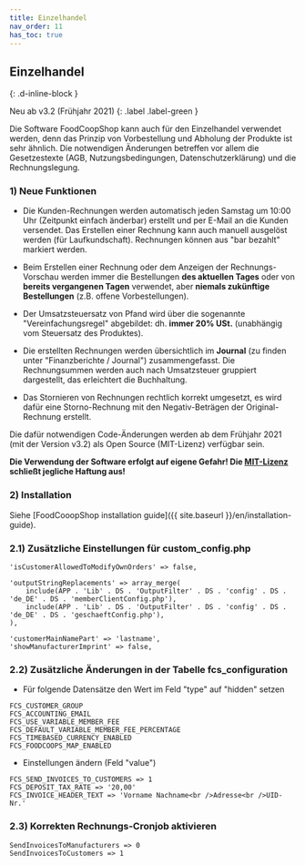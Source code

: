 ```yaml
---
title: Einzelhandel
nav_order: 11
has_toc: true
---
```


## Einzelhandel
{: .d-inline-block }

Neu ab v3.2 (Frühjahr 2021)
{: .label .label-green }

Die Software FoodCoopShop kann auch für den Einzelhandel verwendet werden, denn das Prinzip von Vorbestellung und Abholung der Produkte ist sehr ähnlich. Die notwendigen Änderungen betreffen vor allem die Gesetzestexte (AGB, Nutzungsbedingungen, Datenschutzerklärung) und die Rechnungslegung.

### 1) Neue Funktionen

* Die Kunden-Rechnungen werden automatisch jeden Samstag um 10:00 Uhr (Zeitpunkt einfach änderbar) erstellt und per E-Mail an die Kunden versendet. Das Erstellen einer Rechnung kann auch manuell ausgelöst werden (für Laufkundschaft). Rechnungen können aus "bar bezahlt" markiert werden.

* Beim Erstellen einer Rechnung oder dem Anzeigen der Rechnungs-Vorschau werden immer die Bestellungen **des aktuellen Tages** oder von **bereits vergangenen Tagen** verwendet, aber **niemals zukünftige Bestellungen** (z.B. offene Vorbestellungen).

* Der Umsatzsteuersatz von Pfand wird über die sogenannte "Vereinfachungsregel" abgebildet: dh. **immer 20% USt.** (unabhängig vom Steuersatz des Produktes).

* Die erstellten Rechnungen werden übersichtlich im **Journal** (zu finden unter "Finanzberichte / Journal") zusammengefasst. Die Rechnungsummen werden auch nach Umsatzsteuer gruppiert dargestellt, das erleichtert die Buchhaltung.

* Das Stornieren von Rechnungen rechtlich korrekt umgesetzt, es wird dafür eine Storno-Rechnung mit den Negativ-Beträgen der Original-Rechnung erstellt.

Die dafür notwendigen Code-Änderungen werden ab dem Frühjahr 2021 (mit der Version v3.2) als Open Source (MIT-Lizenz) verfügbar sein.

**Die Verwendung der Software erfolgt auf eigene Gefahr! Die [MIT-Lizenz]({{site.repo_url}}/blob/develop/LICENSE) schließt jegliche Haftung aus!**


### 2) Installation

Siehe [FoodCooopShop installation guide]({{ site.baseurl }}/en/installation-guide).

### 2.1) Zusätzliche Einstellungen für custom_config.php

```
'isCustomerAllowedToModifyOwnOrders' => false,

'outputStringReplacements' => array_merge(
    include(APP . 'Lib' . DS . 'OutputFilter' . DS . 'config' . DS . 'de_DE' . DS . 'memberClientConfig.php'),
    include(APP . 'Lib' . DS . 'OutputFilter' . DS . 'config' . DS . 'de_DE' . DS . 'geschaeftConfig.php'),
),

'customerMainNamePart' => 'lastname',
'showManufacturerImprint' => false,
```

### 2.2) Zusätzliche Änderungen in der Tabelle fcs_configuration

* Für folgende Datensätze den Wert im Feld "type" auf "hidden" setzen

```
FCS_CUSTOMER_GROUP
FCS_ACCOUNTING_EMAIL
FCS_USE_VARIABLE_MEMBER_FEE
FCS_DEFAULT_VARIABLE_MEMBER_FEE_PERCENTAGE
FCS_TIMEBASED_CURRENCY_ENABLED
FCS_FOODCOOPS_MAP_ENABLED
```

* Einstellungen ändern (Feld "value")

```
FCS_SEND_INVOICES_TO_CUSTOMERS => 1
FCS_DEPOSIT_TAX_RATE => '20,00'
FCS_INVOICE_HEADER_TEXT => 'Vorname Nachname<br />Adresse<br />UID-Nr.'
```

### 2.3) Korrekten Rechnungs-Cronjob aktivieren
```
SendInvoicesToManufacturers => 0
SendInvoicesToCustomers => 1
```
